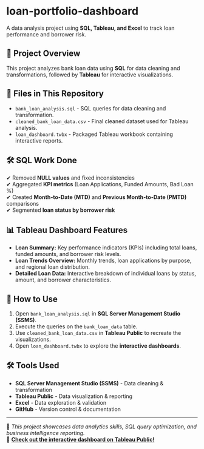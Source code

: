 # loan-portfolio-dashboard
A data analysis project using **SQL, Tableau, and Excel** to track loan performance and borrower risk.

## 📌 Project Overview
This project analyzes bank loan data using **SQL** for data cleaning and transformations, followed by **Tableau** for interactive visualizations.

## 📂 Files in This Repository
- `bank_loan_analysis.sql` - SQL queries for data cleaning and transformation.
- `cleaned_bank_loan_data.csv` - Final cleaned dataset used for Tableau analysis.
- `loan_dashboard.twbx` - Packaged Tableau workbook containing interactive reports.

## 🛠 SQL Work Done
✔ Removed **NULL values** and fixed inconsistencies  
✔ Aggregated **KPI metrics** (Loan Applications, Funded Amounts, Bad Loan %)  
✔ Created **Month-to-Date (MTD)** and **Previous Month-to-Date (PMTD)** comparisons  
✔ Segmented **loan status by borrower risk**  

## 📊 Tableau Dashboard Features
- **Loan Summary:** Key performance indicators (KPIs) including total loans, funded amounts, and borrower risk levels.
- **Loan Trends Overview:** Monthly trends, loan applications by purpose, and regional loan distribution.
- **Detailed Loan Data:** Interactive breakdown of individual loans by status, amount, and borrower characteristics.

## 🚀 How to Use
1. Open `bank_loan_analysis.sql` in **SQL Server Management Studio (SSMS)**.
2. Execute the queries on the `bank_loan_data` table.
3. Use `cleaned_bank_loan_data.csv` in **Tableau Public** to recreate the visualizations.
4. Open `loan_dashboard.twbx` to explore the **interactive dashboards**.

## 🛠 Tools Used
- **SQL Server Management Studio (SSMS)** - Data cleaning & transformation  
- **Tableau Public** - Data visualization & reporting  
- **Excel** - Data exploration & validation  
- **GitHub** - Version control & documentation  

---

📌 *This project showcases data analytics skills, SQL query optimization, and business intelligence reporting.*  
🔗 **[Check out the interactive dashboard on Tableau Public!](https://public.tableau.com/app/profile/jorwin.reyes/vizzes)**  
